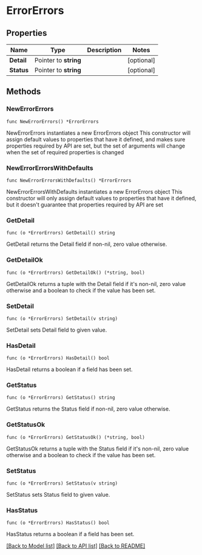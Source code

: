 # ErrorErrors

## Properties

Name | Type | Description | Notes
------------ | ------------- | ------------- | -------------
**Detail** | Pointer to **string** |  | [optional] 
**Status** | Pointer to **string** |  | [optional] 

## Methods

### NewErrorErrors

`func NewErrorErrors() *ErrorErrors`

NewErrorErrors instantiates a new ErrorErrors object
This constructor will assign default values to properties that have it defined,
and makes sure properties required by API are set, but the set of arguments
will change when the set of required properties is changed

### NewErrorErrorsWithDefaults

`func NewErrorErrorsWithDefaults() *ErrorErrors`

NewErrorErrorsWithDefaults instantiates a new ErrorErrors object
This constructor will only assign default values to properties that have it defined,
but it doesn't guarantee that properties required by API are set

### GetDetail

`func (o *ErrorErrors) GetDetail() string`

GetDetail returns the Detail field if non-nil, zero value otherwise.

### GetDetailOk

`func (o *ErrorErrors) GetDetailOk() (*string, bool)`

GetDetailOk returns a tuple with the Detail field if it's non-nil, zero value otherwise
and a boolean to check if the value has been set.

### SetDetail

`func (o *ErrorErrors) SetDetail(v string)`

SetDetail sets Detail field to given value.

### HasDetail

`func (o *ErrorErrors) HasDetail() bool`

HasDetail returns a boolean if a field has been set.

### GetStatus

`func (o *ErrorErrors) GetStatus() string`

GetStatus returns the Status field if non-nil, zero value otherwise.

### GetStatusOk

`func (o *ErrorErrors) GetStatusOk() (*string, bool)`

GetStatusOk returns a tuple with the Status field if it's non-nil, zero value otherwise
and a boolean to check if the value has been set.

### SetStatus

`func (o *ErrorErrors) SetStatus(v string)`

SetStatus sets Status field to given value.

### HasStatus

`func (o *ErrorErrors) HasStatus() bool`

HasStatus returns a boolean if a field has been set.


[[Back to Model list]](../README.md#documentation-for-models) [[Back to API list]](../README.md#documentation-for-api-endpoints) [[Back to README]](../README.md)


